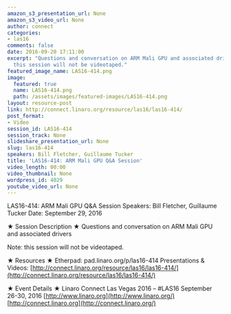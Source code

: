 ```yaml
---
amazon_s3_presentation_url: None
amazon_s3_video_url: None
author: connect
categories:
- las16
comments: false
date: 2016-09-20 17:11:00
excerpt: "Questions and conversation on ARM Mali GPU and associated drivers\n \n Note:
  this session will not be videotaped."
featured_image_name: LAS16-414.png
image:
  featured: true
  name: LAS16-414.png
  path: /assets/images/featured-images/LAS16-414.png
layout: resource-post
link: http://connect.linaro.org/resource/las16/las16-414/
post_format:
- Video
session_id: LAS16-414
session_track: None
slideshare_presentation_url: None
slug: las16-414
speakers: Bill Fletcher, Guillaume Tucker
title: 'LAS16-414: ARM Mali GPU Q&A Session'
video_length: 00:00
video_thumbnail: None
wordpress_id: 4029
youtube_video_url: None
---
```


LAS16-414: ARM Mali GPU Q&A Session
Speakers: Bill Fletcher, Guillaume Tucker
Date: September 29, 2016

★ Session Description ★
Questions and conversation on ARM Mali GPU and associated drivers

Note: this session will not be videotaped.

★ Resources ★
Etherpad: pad.linaro.org/p/las16-414
Presentations & Videos: [http://connect.linaro.org/resource/las16/las16-414/](http://connect.linaro.org/resource/las16/las16-414/)

★ Event Details ★
Linaro Connect Las Vegas 2016 – #LAS16
September 26-30, 2016
[http://www.linaro.org](http://www.linaro.org/)
[http://connect.linaro.org](http://connect.linaro.org/)